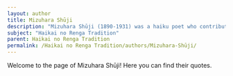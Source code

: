 ```yaml
---
layout: author
title: Mizuhara Shūji
description: "Mizuhara Shūji (1890-1931) was a haiku poet who contributed significantly to haikai no renga in the 20th century. His poetry often reveals a deep connection to nature and highlights the beauty of the everyday world."
subject: "Haikai no Renga Tradition"
parent: Haikai no Renga Tradition
permalink: /Haikai no Renga Tradition/authors/Mizuhara-Shūji/
---
```


Welcome to the page of Mizuhara Shūji! Here you can find their quotes.
